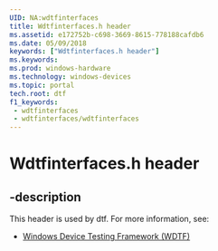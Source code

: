 ```yaml
---
UID: NA:wdtfinterfaces
title: Wdtfinterfaces.h header
ms.assetid: e172752b-c698-3669-8615-778188cafdb6
ms.date: 05/09/2018
keywords: ["Wdtfinterfaces.h header"]
ms.keywords: 
ms.prod: windows-hardware
ms.technology: windows-devices
ms.topic: portal
tech.root: dtf
f1_keywords:
 - wdtfinterfaces
 - wdtfinterfaces/wdtfinterfaces
---
```


# Wdtfinterfaces.h header


## -description

This header is used by dtf. For more information, see:

- [Windows Device Testing Framework (WDTF)](../_dtf/index.md)

